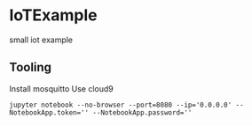 # IoTExample
small iot example


## Tooling

Install mosquitto
Use cloud9

```
jupyter notebook --no-browser --port=8080 --ip='0.0.0.0' --NotebookApp.token='' --NotebookApp.password=''
```
